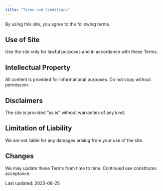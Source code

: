 ```yaml
---
title: "Terms and Conditions"
---
```


By using this site, you agree to the following terms.

## Use of Site

Use the site only for lawful purposes and in accordance with these Terms.

## Intellectual Property

All content is provided for informational purposes. Do not copy without permission.

## Disclaimers

The site is provided "as is" without warranties of any kind.

## Limitation of Liability

We are not liable for any damages arising from your use of the site.

## Changes

We may update these Terms from time to time. Continued use constitutes acceptance.

Last updated: 2025-08-25


